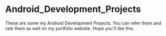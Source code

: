 # Android_Development_Projects
These are some my Android Development Projects. You can refer them and rate them as well on my portfolio website. Hope you'll like this.
